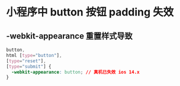# 小程序中 button 按钮 padding 失效

## -webkit-appearance 重置样式导致

```css
button,
html [type="button"],
[type="reset"],
[type="submit"] {
  -webkit-appearance: button; // 真机已失效 ios 14.x
}
```

